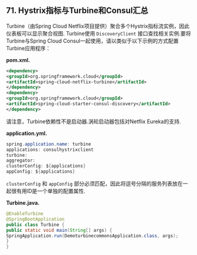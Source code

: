## 71. Hystrix指标与Turbine和Consul汇总

Turbine（由Spring Cloud Netflix项目提供）聚合多个Hystrix指标流实例，因此仪表板可以显示聚合视图. Turbine使用 `DiscoveryClient` 接口查找相关实例.要将Turbine与Spring Cloud Consul一起使用，请以类似于以下示例的方式配置Turbine应用程序：

**pom.xml.** 

```xml
<dependency>
<groupId>org.springframework.cloud</groupId>
<artifactId>spring-cloud-netflix-turbine</artifactId>
</dependency>
<dependency>
<groupId>org.springframework.cloud</groupId>
<artifactId>spring-cloud-starter-consul-discovery</artifactId>
</dependency>
```

请注意，Turbine依赖性不是启动器.涡轮启动器包括对Netflix Eureka的支持.

**application.yml.** 

```java
spring.application.name: turbine
applications: consulhystrixclient
turbine:
aggregator:
clusterConfig: ${applications}
appConfig: ${applications}
```

`clusterConfig` 和 `appConfig` 部分必须匹配，因此将逗号分隔的服务列表放在一起很有用ID是一个单独的配置属性.

**Turbine.java.** 

```java
@EnableTurbine
@SpringBootApplication
public class Turbine {
public static void main(String[] args) {
SpringApplication.run(DemoturbinecommonsApplication.class, args);
}
}
```

